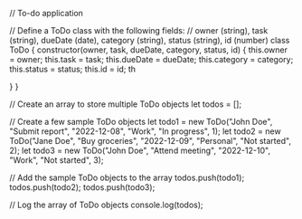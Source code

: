 // To-do application

// Define a ToDo class with the following fields:
// owner (string), task (string), dueDate (date), category (string), status (string), id (number)
class ToDo {
  constructor(owner, task, dueDate, category, status, id) {
    this.owner = owner;
    this.task = task;
    this.dueDate = dueDate;
    this.category = category;
    this.status = status;
    this.id = id;	th
	
  }
}

// Create an array to store multiple ToDo objects
let todos = [];

// Create a few sample ToDo objects
let todo1 = new ToDo("John Doe", "Submit report", "2022-12-08", "Work", "In progress", 1);
let todo2 = new ToDo("Jane Doe", "Buy groceries", "2022-12-09", "Personal", "Not started", 2);
let todo3 = new ToDo("John Doe", "Attend meeting", "2022-12-10", "Work", "Not started", 3);

// Add the sample ToDo objects to the array
todos.push(todo1);
todos.push(todo2);
todos.push(todo3);

// Log the array of ToDo objects
console.log(todos);
